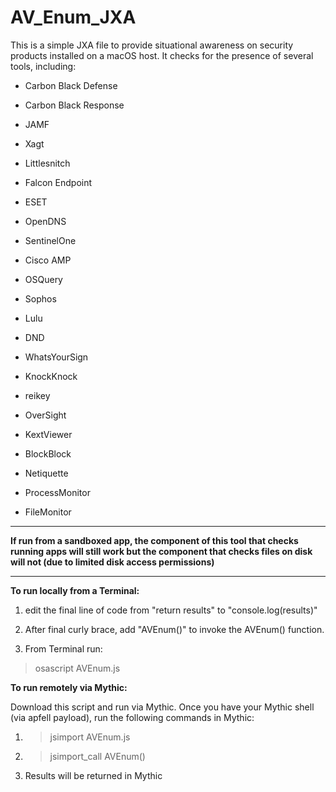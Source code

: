 # AV_Enum_JXA

This is a simple JXA file to provide situational awareness on security products installed on a macOS host. It checks for the presence of several tools, including:

- Carbon Black Defense

- Carbon Black Response

- JAMF

- Xagt

- Littlesnitch

- Falcon Endpoint

- ESET

- OpenDNS

- SentinelOne

- Cisco AMP

- OSQuery

- Sophos

- Lulu

- DND

- WhatsYourSign

- KnockKnock

- reikey

- OverSight

- KextViewer

- BlockBlock

- Netiquette

- ProcessMonitor

- FileMonitor

----------------

**If run from a sandboxed app, the component of this tool that checks running apps will still work but the component that checks files on disk will not (due to limited disk access permissions)**

----------------

**To run locally from a Terminal:**

1. edit the final line of code from "return results" to "console.log(results)"

2. After final curly brace, add "AVEnum()" to invoke the AVEnum() function.

3. From Terminal run: 
> osascript AVEnum.js

**To run remotely via Mythic:**

Download this script and run via Mythic. Once you have your Mythic shell (via apfell payload), run the following commands in Mythic:

1. > jsimport AVEnum.js
2. > jsimport_call AVEnum()
3. Results will be returned in Mythic
